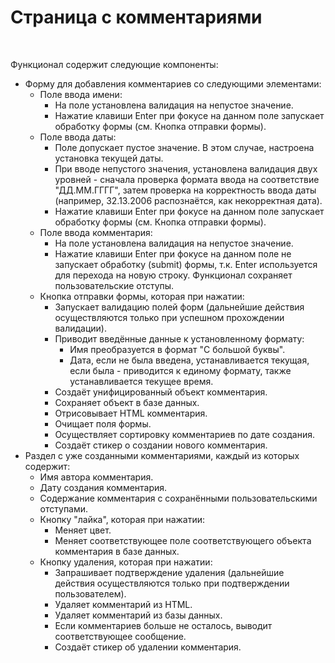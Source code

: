 <h1>Страница с комментариями</h1>
<br>
<p>Функционал содержит следующие компоненты:</p>
<ul>
    <li>Форму для добавления комментариев со следующими элементами:
      <ul>
        <li>Поле ввода имени:
          <ul>
            <li>На поле установлена валидация на непустое значение.</li>
            <li>Нажатие клавиши Enter при фокусе на данном поле запускает обработку формы (см. Кнопка отправки формы).</li>
          </ul>
        </li>
        <li>Поле ввода даты:
          <ul>
            <li>Поле допускает пустое значение. В этом случае, настроена установка текущей даты.</li>
            <li>При вводе непустого значения, установлена валидация двух уровней - сначала проверка формата ввода на соответствие "ДД.ММ.ГГГГ", затем проверка на корректность ввода даты (например, 32.13.2006 распознаётся, как некорректная дата).</li>
            <li>Нажатие клавиши Enter при фокусе на данном поле запускает обработку формы (см. Кнопка отправки формы).</li>
          </ul>
        </li>
        <li>Поле ввода комментария:
          <ul>
            <li>На поле установлена валидация на непустое значение.</li>
            <li>Нажатие клавиши Enter при фокусе на данном поле не запускает обработку (submit) формы, т.к. Enter используется для перехода на новую строку. Функционал сохраняет пользовательские отступы.</li>
          </ul>
        </li>
        <li>Кнопка отправки формы, которая при нажатии:
          <ul>
            <li>Запускает валидацию полей форм (дальнейшие действия осуществляются только при успешном прохождении валидации).</li>
            <li>Приводит введённые данные к установленному формату: 
                 <ul>
                     <li>Имя преобразуется в формат "С большой буквы".</li>
                     <li>Дата, если не была введена, устанавливается текущая, если была - приводится к единому формату, также устанавливается текущее время.</li>
                 </ul>
            </li>
            <li>Создаёт унифицированный объект комментария.</li>
            <li>Сохраняет объект в базе данных.</li>
            <li>Отрисовывает HTML комментария.</li>          
            <li>Очищает поля формы.</li>                
            <li>Осуществляет сортировку комментариев по дате создания.</li>        
            <li>Создаёт стикер о создании нового комментария.</li>
          </ul>
        </li>
      </ul>
    </li>
    <li>Раздел с уже созданными комментариями, каждый из которых содержит:
      <ul>
        <li>Имя автора комментария.</li>
        <li>Дату создания комментария.</li>
        <li>Содержание комментария с сохранёнными пользовательскими отступами.</li>          
        <li>Кнопку "лайка", которая при нажатии:
          <ul>
            <li>Меняет цвет.</li>
            <li>Меняет соответствующее поле соответствующего объекта комментария в базе данных.</li>
          </ul>
        </li>
        <li>Кнопку удаления, которая при нажатии:
          <ul>
            <li>Запрашивает подтверждение удаления (дальнейшие действия осуществляются только при подтверждении пользователем).</li>
            <li>Удаляет комментарий из HTML.</li>
            <li>Удаляет комментарий из базы данных.</li>             
            <li>Если комментариев больше не осталось, выводит соответствующее сообщение.</li>              
            <li>Создаёт стикер об удалении комментария.</li> 
          </ul>
        </li>
      </ul>
    </li>
  </ul>
